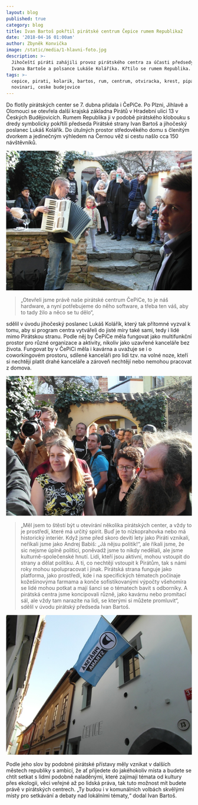 ```yaml
---
layout: blog
published: true
category: blog
title: Ivan Bartoš pokřtil pirátské centrum Čepice rumem Republika2
date: '2018-04-16 01:00am'
author: Zbyněk Konvička
image: /static/media/1-hlavni-foto.jpg
description: >-
  Jihočeští piráti zahájili provoz pirátského centra za účasti předsedy strany
  Ivana Bartoše a polsance Lukáše Koláříka. Křtilo se rumem Republika. 
tags: >-
  cepice, pirati, kolarik, bartos, rum, centrum, otviracka, krest, pipa, vlajka,
  novinari, ceske budejovice
---
```

Do flotily pirátských center se 7. dubna přidala i ČePiCe. Po Plzni, Jihlavě a Olomouci se otevřela další krajská základna Pirátů v Hradební ulici 13 v Českých Budějovicích. Rumem Republika ji v podobě pirátského klobouku s dredy symbolicky pokřtili předseda Pirátské strany Ivan Bartoš a jihočeský poslanec Lukáš Kolářík. Do útulných prostor středověkého domu s členitým dvorkem a jedinečným výhledem na Černou věž si cestu našlo cca 150 návštěvníků.

![Pan předseda zahrál a zapěl.](/static/media/4.jpg)

> „Otevřeli jsme právě naše pirátské centrum ČePiCe, to je náš hardware, a nyní potřebujeme do něho software, a třeba ten váš, aby to tady žilo a něco se tu dělo“,

sdělil v úvodu jihočeský poslanec Lukáš Kolářík, který tak přítomné vyzval k tomu, aby si program centra vytvářeli do jisté míry také sami, tedy i lidé mimo Pirátskou stranu. Podle něj by ČePiCe měla fungovat jako multifunkční prostor pro různé organizace a aktivity, nikoliv jako uzavřené kanceláře bez života. Fungovat by v ČePiCi měla i kavárna a uvažuje se i o coworkingovém prostoru, sdílené kanceláři pro lidi tzv. na volné noze, kteří si nechtějí platit drahé kanceláře a zároveň nechtějí nebo nemohou pracovat z domova.

![Návštěvníci se bavili.](/static/media/11.jpg)

> „Měl jsem to štěstí být u otevírání několika pirátských center, a vždy to je prostředí, které má určitý spirit. Buď je to nízkoprahovka nebo má historický interiér. Když jsme před skoro devíti lety jako Piráti vznikali, neříkali jsme jako Andrej Babiš: „Já nějsu politik!“, ale říkali jsme, že sic nejsme úplně politici, poněvadž jsme to nikdy nedělali, ale jsme kulturně-společenské hnutí. Lidi, kteří jsou aktivní, mohou vstoupit do strany a dělat politiku. A ti, co nechtějí vstoupit k Pirátům, tak s námi roky mohou spolupracovat i jinak. Pirátská strana funguje jako platforma, jako prostředí, kde i na specifických tématech počínaje kožešinovýma farmama a konče sofistikovanými výpočty všehomíra se lidé mohou potkat a mají šanci se o tématech bavit s odborníky. A pirátská centra jsme koncipovali různě, jako kavárnu nebo promítací sál, ale vždy tam narazíte na lidi, se kterými si můžete promluvit“, sdělil v úvodu pirátský předseda Ivan Bartoš.

![Vlajka vlála a vlát bude.](/static/media/1-g.jpg)

Podle jeho slov by podobné pirátské přístavy měly vznikat v dalších městech republiky s ambicí, že ať přijedete do jakéhokoliv místa a budete se chtít setkat s lidmi podobně naladěnými, které zajímají témata od kultury přes ekologii, věci veřejné až po lidská práva, tak tuto možnost mít budete právě v pirátských centrech. „Ty budou i v komunálních volbách skvělými místy pro setkávání a debaty nad lokálními tématy,“ dodal Ivan Bartoš.
